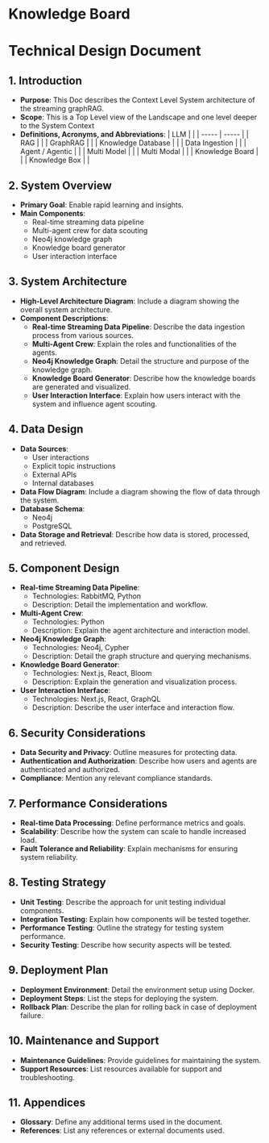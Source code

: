 # Knowledge Board

# Technical Design Document

## 1. Introduction

- **Purpose**: This Doc describes the Context Level System architecture of the streaming graphRAG.
- **Scope**: This is a Top Level view of the Landscape and one level deeper to the System Context
- **Definitions, Acronyms, and Abbreviations**:
  | LLM | |
  | ----- | ----- |
  | RAG | |
  | GraphRAG | |
  | Knowledge Database | |
  | Data Ingestion | |
  | Agent / Agentic | |
  | Multi Model | |
  | Multi Modal | |
  | Knowledge Board | |
  | Knowledge Box | |

## 2. System Overview

- **Primary Goal**: Enable rapid learning and insights.
- **Main Components**:
  - Real-time streaming data pipeline
  - Multi-agent crew for data scouting
  - Neo4j knowledge graph
  - Knowledge board generator
  - User interaction interface

## 3. System Architecture

- **High-Level Architecture Diagram**: Include a diagram showing the overall system architecture.
- **Component Descriptions**:
  - **Real-time Streaming Data Pipeline**: Describe the data ingestion process from various sources.
  - **Multi-Agent Crew**: Explain the roles and functionalities of the agents.
  - **Neo4j Knowledge Graph**: Detail the structure and purpose of the knowledge graph.
  - **Knowledge Board Generator**: Describe how the knowledge boards are generated and visualized.
  - **User Interaction Interface**: Explain how users interact with the system and influence agent scouting.

## 4. Data Design

- **Data Sources**:
  - User interactions
  - Explicit topic instructions
  - External APIs
  - Internal databases
- **Data Flow Diagram**: Include a diagram showing the flow of data through the system.
- **Database Schema**:
  - Neo4j
  - PostgreSQL
- **Data Storage and Retrieval**: Describe how data is stored, processed, and retrieved.

## 5. Component Design

- **Real-time Streaming Data Pipeline**:
  - Technologies: RabbitMQ, Python
  - Description: Detail the implementation and workflow.
- **Multi-Agent Crew**:
  - Technologies: Python
  - Description: Explain the agent architecture and interaction model.
- **Neo4j Knowledge Graph**:
  - Technologies: Neo4j, Cypher
  - Description: Detail the graph structure and querying mechanisms.
- **Knowledge Board Generator**:
  - Technologies: Next.js, React, Bloom
  - Description: Explain the generation and visualization process.
- **User Interaction Interface**:
  - Technologies: Next.js, React, GraphQL
  - Description: Describe the user interface and interaction flow.

## 6. Security Considerations

- **Data Security and Privacy**: Outline measures for protecting data.
- **Authentication and Authorization**: Describe how users and agents are authenticated and authorized.
- **Compliance**: Mention any relevant compliance standards.

## 7. Performance Considerations

- **Real-time Data Processing**: Define performance metrics and goals.
- **Scalability**: Describe how the system can scale to handle increased load.
- **Fault Tolerance and Reliability**: Explain mechanisms for ensuring system reliability.

## 8. Testing Strategy

- **Unit Testing**: Describe the approach for unit testing individual components.
- **Integration Testing**: Explain how components will be tested together.
- **Performance Testing**: Outline the strategy for testing system performance.
- **Security Testing**: Describe how security aspects will be tested.

## 9. Deployment Plan

- **Deployment Environment**: Detail the environment setup using Docker.
- **Deployment Steps**: List the steps for deploying the system.
- **Rollback Plan**: Describe the plan for rolling back in case of deployment failure.

## 10. Maintenance and Support

- **Maintenance Guidelines**: Provide guidelines for maintaining the system.
- **Support Resources**: List resources available for support and troubleshooting.

## 11. Appendices

- **Glossary**: Define any additional terms used in the document.
- **References**: List any references or external documents used.
